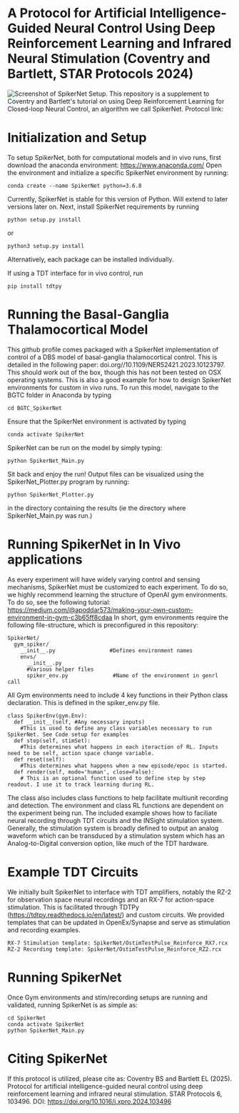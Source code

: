 # A Protocol for Artificial Intelligence-Guided Neural Control Using Deep Reinforcement Learning and Infrared Neural Stimulation (Coventry and Bartlett, STAR Protocols 2024)
![Screenshot of SpikerNet Setup.](https://github.com/bscoventry/SpikerNet_StarProtocols/blob/main/Figure1.png)
This repository is a supplement to Coventry and Bartlett's tutorial on using Deep Reinforcement Learning for Closed-loop Neural Control, an algorithm we call SpikerNet.
Protocol link:
# Initialization and Setup
To setup SpikerNet, both for computational models and in vivo runs, first download the anaconda environment: https://www.anaconda.com/
Open the environment and initialize a specific SpikerNet environment by running:
```
conda create --name SpikerNet python=3.6.8
```
Currently, SpikerNet is stable for this version of Python. Will extend to later versions later on.
Next, install SpikerNet requirements by running
```
python setup.py install
```
or
```
python3 setup.py install
```
Alternatively, each package can be installed individually.

If using a TDT interface for in vivo control, run
```
pip install tdtpy
```
# Running the Basal-Ganglia Thalamocortical Model
This github profile comes packaged with a SpikerNet implementation of control of a DBS model of basal-ganglia thalamocortical control. This is detailed in the following paper:
doi.org//10.1109/NER52421.2023.10123797. This should work out of the box, though this has not been tested on OSX operating systems. This is also a good example for how to design SpikerNet
environments for custom in vivo runs. To run this model, navigate to the BGTC folder in Anaconda by typing
```
cd BGTC_SpikerNet
```
Ensure that the SpikerNet environment is activated by typing
```
conda activate SpikerNet
```
SpikerNet can be run on the model by simply typing:
```
python SpikerNet_Main.py
```
Sit back and enjoy the run! Output files can be visualized using the SpikerNet_Plotter.py program by running:
```
python SpikerNet_Plotter.py
```
in the directory containing the results (ie the directory where SpikerNet_Main.py was run.)
# Running SpikerNet in In Vivo applications
As every experiment will have widely varying control and sensing mechanisms, SpikerNet must be customized to each experiment. To do so, we highly recommend learning the structure of OpenAI gym environments.
To do so, see the following tutorial: https://medium.com/@apoddar573/making-your-own-custom-environment-in-gym-c3b65ff8cdaa
In short, gym environments require the following file-structure, which is preconfigured in this repository:
```
SpikerNet/
  gym_spiker/
    __init__.py                 #Defines environment names
    envs/
      __init__.py
      #Various helper files
      spiker_env.py              #Name of the environment in genrl call
```
All Gym environments need to include 4 key functions in their Python class declaration. This is defined in the spiker_env.py file.
```
class SpikerEnv(gym.Env):
  def __init__(self, #Any necessary inputs)
    #This is used to define any class variables necessary to run SpikerNet. See Code setup for examples
  def step(self, stimSet):
    #This determines what happens in each iteraction of RL. Inputs need to be self, action space change variable.
  def reset(self):
    #This determines what happens when a new episode/epoc is started.
  def render(self, mode='human', close=False):
    # This is an optional function used to define step by step readout. I use it to track learning during RL.
```
The class also includes class functions to help facilitate multiunit recording and detection. The environment and class RL functions are dependent on the experiment being run. The included example shows how to faciliate 
neural recording through TDT circuits and the INSight stimulation system. Generally, the stimulation system is broadly defined to output an analog waveform which can be transduced by a stimulation system which has an Analog-to-Digital
conversion option, like much of the TDT hardware. 
# Example TDT Circuits
We initially built SpikerNet to interface with TDT amplifiers, notably the RZ-2 for observation space neural recordings and an RX-7 for action-space stimulation. This is facilitated through TDTPy (https://tdtpy.readthedocs.io/en/latest/)
and custom circuits. We provided templates that can be updated in OpenEx/Synapse and serve as stimulation and recording examples. 
```
RX-7 Stimulation template: SpikerNet/OstimTestPulse_Reinforce_RX7.rcx
RZ-2 Recording template: SpikerNet/OstimTestPulse_Reinforce_RZ2.rcx
```
# Running SpikerNet
Once Gym environments and stim/recording setups are running and validated, running SpikerNet is as simple as:
```
cd SpikerNet
conda activate SpikerNet
python SpikerNet_Main.py
```
# Citing SpikerNet
If this protocol is utilized, please cite as:
Coventry BS and Bartlett EL (2025). Protocol for artificial intelligence-guided neural control using deep reinforcement learning and infrared neural stimulation. STAR Protocols 6, 103496. DOI: https://doi.org/10.1016/j.xpro.2024.103496
